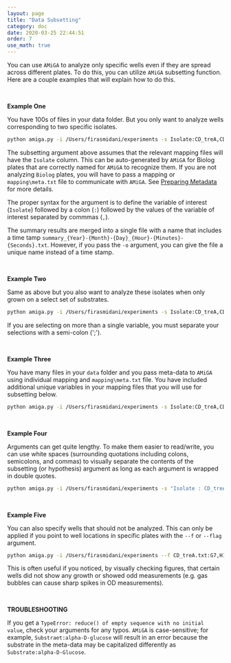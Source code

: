 ```yaml
---
layout: page
title: "Data Subsetting"
category: doc
date: 2020-03-25 22:44:51
order: 7
use_math: true
---
```

<!-- AMiGA is covered under the GPL-3 license -->

You can use `AMiGA` to analyze only specific wells even if they are spread across different plates. To do this, you can utilize `AMiGA` subsetting function. Here are a couple examples that will explain how to do this.

<br />

**Example One**

You have 100s of files in your data folder. But you only want to analyze wells corresponding to two specific isolates.

```bash
python amiga.py -i /Users/firasmidani/experiments -s Isolate:CD_treA,CD_treX --merge-summary -o CD_treA_treX
```

The subsetting argument above assumes that the relevant mapping files will have the `Isolate` column. This can be auto-generated by `AMiGA` for Biolog plates that are correctly named for `AMiGA` to recognize them. If you are not analyzing `Biolog` plates, you will have to pass a mapping or `mapping\meta.txt` file to communicate with `AMiGA`. See [Preparing Metadata](/amiga/doc/metadata.html) for more details.

The proper syntax for the argument is to define the variable of interest (`Isolate`) followed by a colon (`:`) followed by the values of the variable of interest separated by commmas (`,`).

The summary results are merged into a single file with a name that includes a time tamp `summary_{Year}-{Month}-{Day}_{Hour}-{Minutes}-{Seconds}.txt`. However, if you pass the `-o` argument, you can give the file a unique name instead of a time stamp.

<br />

**Example Two**

Same as above but you also  want to analyze these isolates when only grown on a select set of substrates.

```bash
python amiga.py -i /Users/firasmidani/experiments -s Isolate:CD_treA,CD_treX;Substrate:alpha-D-Glucose,D-Fructose,D-Trehalose
```

If you are selecting on more than a single variable, you must separate your selections with a semi-colon (';').

<br />

**Example Three**

You have many files in your `data` folder and you pass meta-data to `AMiGA` using individual mapping and `mapping\meta.txt` file. You have included additional unique variables in your mapping files that you will use for subsetting below.

```bash
python amiga.py -i /Users/firasmidani/experiments -s Isolate:CD_treA,CD_treX;Substrate:alpha-D-Glucose,D-Fructose,D-Trehalose;Antibiotics:None,clindamycin
```

<br />

**Example Four**

Arguments can get quite lengthy. To make them easier to read/write, you can use white spaces (surrounding quotations including colons, semicolons, and commas) to visually separate the contents of the subsetting (or hypothesis) argument as long as each argument is wrapped in double quotes.

```bash
python amiga.py -i /Users/firasmidani/experiments -s "Isolate : CD_treA , CD_treX ; Substrate : alpha-D-Glucose , D-Fructose,D-Trehalose ; Antibiotics : None , clindamycin"
```

<br />

**Example Five**

You can also specify wells that should not be analyzed. This can only be applied if you point to well locations in specific plates with the `--f` or `--flag` argument.

```bash
python amiga.py -i /Users/firasmidani/experiments --f CD_treA.txt:G7,H12;ER1_PM2-1:C3,C4,C5
```

This is often useful if you noticed, by visually checking figures, that certain wells did not show any growth or showed odd measurements (e.g. gas bubbles can cause sharp spikes in OD measurements).

<br />

**TROUBLESHOOTING**

If you get a ```TypeError: reduce() of empty sequence with no initial value```, check your arguments for any typos. `AMiGA` is case-sensitive; for example, `Substraet:alpha-D-glucose` will result in an error because the substrate in the meta-data may be capitalized differently as `Substrate:alpha-D-Glucose`.

